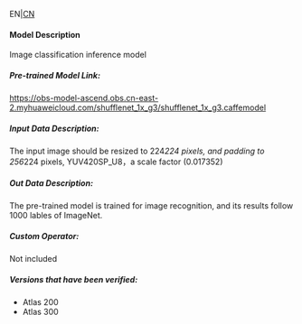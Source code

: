 EN|[CN](README.osc.md)
#### Model Description

Image classification inference model

##### Pre-trained Model Link:

https://obs-model-ascend.obs.cn-east-2.myhuaweicloud.com/shufflenet_1x_g3/shufflenet_1x_g3.caffemodel

##### Input Data Description:

The input image should be resized to 224*224 pixels, and padding to 256*224 pixels, YUV420SP_U8，a scale factor (0.017352)

##### Out Data Description:

The pre-trained model is trained for image recognition, and its results follow 1000 lables of ImageNet.

##### Custom Operator:

Not included

##### Versions that have been verified: 

- Atlas 200
- Atlas 300

